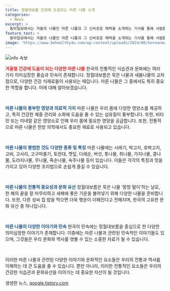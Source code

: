 ```yaml
---
title: 정월대보름 건강에 도움되는 마른 나물 소개
categories:
  - News
excerpt: >
  동아일보에서는 겨울의 나물인 마른 나물과 그 신비로운 매력을 소개하는 기사를 통해 사람들이 돌아다니며 밥을 먹는 풍습을 전하고, 마른 나물의 특징과 정월대보름에 대한 민속사에 대해 실려했다. 또한, 마른 나물이 갖는 차분하고 온화한 매력과 정월대보름의 뜻을 풀어냈다.
feature_text: >
  동아일보에서는 겨울의 나물인 마른 나물과 그 신비로운 매력을 소개하는 기사를 통해 사람들이 돌아다니며 밥을 먹는 풍습을 전하고, 마른 나물의 특징과 정월대보름에 대한 민속사에 대해 실려했다. 또한, 마른 나물이 갖는 차분하고 온화한 매력과 정월대보름의 뜻을 풀어냈다.
image: 'https://www.behealthy4u.com/wp-content/uploads/2024/06/koreanews.jpg'
---
```


<p><img src="https://www.behealthy4u.com/wp-content/uploads/2024/06/koreanews.jpg" alt="info 속보" /></p>

<p><b><span style="color: #ee2323;">겨울철 건강에 도움이 되는 다양한 마른 나물</span></b>
한국의 전통적인 식습관과 문화에는 여러 가지 의미심장한 풍습과 민속이 존재합니다. 정월대보름은 묵은 나물과 새봄나물의 교차점으로, 다양한 건강 식재료들이 사용되는 때입니다. 마른 나물은 그 중에서도 특히 중요한 역할을 합니다. 이에 대해 알아보겠습니다.</p>

<p data-ke-size="size16">&nbsp;</p>

<p><b><span style="color: #1a5490;">마른 나물의 풍부한 영양과 의료적 가치</span></b>
마른 나물은 우리 몸에 다양한 영양소를 제공하고, 특히 건강한 체중 관리와 소화에 도움을 줄 수 있는 섬유질이 풍부합니다. 또한, 비타민 또는 미네랄 같은 영양소로 인해 우리 몸에 필요한 영양을 공급합니다. 또한, 전통적으로 마른 나물은 한방 의학에서도 중요한 재료로 사용되고 있습니다.</p>

<p data-ke-size="size16">&nbsp;</p>

<p><b><span style="color: #1a5490;">마른 나물의 평범한 것도 다양한 종류 및 특징</span></b>
마른 나물에는 시래기, 박고지, 호박고지, 고비, 고사리, 고구마줄기, 토란대, 깻잎, 다래순, 버섯, 톳나물, 취나물, 가지나물, 콩나물, 도라지나물, 무나물, 죽순나물, 숙주나물 등이 있습니다. 이들은 각각의 특징과 맛을 가지고 있어 다양한 조리법으로 손쉽게 즐길 수 있습니다.</p>

<p data-ke-size="size16">&nbsp;</p>

<p><b><span style="color: #1a5490;">마른 나물의 전통적 중요성과 문화 유산</span></b>
정월대보름은 묵은 나물 ‘몽땅 떨이’하는 날로, 한 해의 끝을 잘 마무리하고 새해에 좋은 기운을 불어넣기 위해 다양한 나물을 준비합니다. 또한, 다른 성씨 집 밥을 먹으면 더욱 행운이 더해진다고 전해지며, 한국의 고유한 문화 유산 중 하나입니다.</p>

<p data-ke-size="size16">&nbsp;</p>

<p><b><span style="color: #1a5490;">마른 나물의 다양한 이야기와 민속</span></b>
한국의 민속에는 정월대보름을 중심으로 한 다양한 의미심장한 이야기가 존재합니다. 이중에는 마른 나물과 관련된 민속적인 이야기들도 있으며, 그것들은 우리 문화와 역사를 엿볼 수 있는 소중한 자료가 될 수 있습니다.</p>

<p data-ke-size="size16">&nbsp;</p>

<p>이러한 마른 나물과 관련된 다양한 이야기와 문화적인 요소들은 우리의 전통과 역사를 이해하는 데 큰 도움을 줄 수 있습니다. 뿐만 아니라, 이러한 전통적인 요소들은 우리의 건강한 식습관과 문화유산을 이어가는 데 중요한 자산이 될 것입니다.</p>
생생한 뉴스, <a href="https://qoogle.tistory.com" rel="dofollow">qoogle.tistory.com</a>


